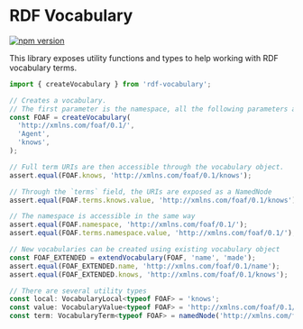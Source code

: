 # RDF Vocabulary

[![npm version](https://badge.fury.io/js/rdf-vocabulary.svg)](https://www.npmjs.com/package/rdf-vocabulary)

This library exposes utility functions and types to help working with RDF vocabulary terms.

```ts
import { createVocabulary } from 'rdf-vocabulary';

// Creates a vocabulary.
// The first parameter is the namespace, all the following parameters are terms in the namespace.
const FOAF = createVocabulary(
  'http://xmlns.com/foaf/0.1/',
  'Agent',
  'knows',
);

// Full term URIs are then accessible through the vocabulary object.
assert.equal(FOAF.knows, 'http://xmlns.com/foaf/0.1/knows');

// Through the `terms` field, the URIs are exposed as a NamedNode
assert.equal(FOAF.terms.knows.value, 'http://xmlns.com/foaf/0.1/knows');

// The namespace is accessible in the same way
assert.equal(FOAF.namespace, 'http://xmlns.com/foaf/0.1/');
assert.equal(FOAF.terms.namespace.value, 'http://xmlns.com/foaf/0.1/');

// New vocabularies can be created using existing vocabulary object
const FOAF_EXTENDED = extendVocabulary(FOAF, 'name', 'made');
assert.equal(FOAF_EXTENDED.name, 'http://xmlns.com/foaf/0.1/name');
assert.equal(FOAF_EXTENDED.knows, 'http://xmlns.com/foaf/0.1/knows');

// There are several utility types
const local: VocabularyLocal<typeof FOAF> = 'knows';
const value: VocabularyValue<typeof FOAF> = 'http://xmlns.com/foaf/0.1/knows';
const term: VocabularyTerm<typeof FOAF> = namedNode('http://xmlns.com/foaf/0.1/knows');
```
